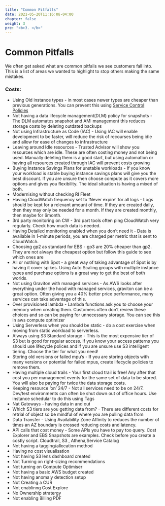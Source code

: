 ```yaml
---
title: "Common Pitfalls"
date: 2021-05-20T11:16:08-04:00
chapter: false
weight: 3
pre: "<b>3. </b>"
---
```

# Common Pitfalls

We often get asked what are common pitfalls we see customers fall into. This is a list of areas we wanted to highlight to stop others making the same mistakes.

### Costs:
* Using Old instance types - in most cases newer types are cheaper than previous generations. You can prevent this using [Service Control Policies](https://wellarchitectedlabs.com/cost/200_labs/200_2_cost_and_usage_governance/3_ec2_restrict_family/)
* Not having a data lifecycle management(DLM) policy for snapshots - The DLM automates snapshot and AMI management this reduces storage costs by deleting outdated backups
* Not using Infrastructure as Code (IAC) - Using IAC will enable development to be faster, will reduce the risk of recourses being idle and allow for ease of changes to infrastructure
* Leaving around Idle resources - Trusted Advisor will show you resources which are idle. These are often costing money and not being used. Manually deleting them is a good start, but using automation or having all resources created through IAC will prevent costs growing
* Buying Instance Savings Plans for unstable workloads - If you know your workload is stable buying instance savings plans will give you the best discount. If you are unsure then choose compute as it covers more options and gives you flexibility. The ideal situation is having a mixed of both. 
* Modernising without checking RI Fleet  
* Having CloudWatch frequency set to ‘Never expire’ for all logs - Logs should be kept for a relevant amount of time. If they are created daily, then they may only be needed for a month. If they are created monthly, then maybe for 6month. 
* 3rd party monitoring on CW - 3rd part tools often ping CloudWatch very regularly. Check how much data is needed. 
* Having Detailed monitoring enabled when you don’t need it - Data is available in 1-minute periods, you are charged per metric that is sent to CloudWatch.
* Choosing gp2 as standard for EBS - gp3 are 20% cheaper than gp2. They are not always the cheapest option but follow this guide to see which ones are
* All or nothing with Spot - a great way of taking advantage of Spot is by having it cover spikes. Using Auto Scaling groups with multiple instance types and purchase options is a great way to get the best of both worlds. 
* Not using Graviton with managed services - As AWS looks after everything under the hood with managed services, graviton can be a great option. Often giving you a 40% better price performance, many services can take advantage of this.  
* Over provisioned lambda - Lambda functions ask you to choose your memory when creating them. Customers often don’t review these choices and so can be paying for unnecessary storage. You can see this in aws compute optimizer
* Using Serverless when you should be static - do a cost exercise when moving from static workload to serverless.
* Always using S3 Standard storage - This is the most expensive tier of S3 but is good for regular access. If you know your access patterns you should use lifecycle polices and if you are unsure use S3 intelligent tiering. Choose the tier for what you need! 
* Storing old versions or failed mpu’s - If you are storing objects with many versions or potential for failed mpus, create lifecycle policies to remove them. 
* Having multiple cloud trails - Your first cloud trail is free! Any after that cost you per management events for the same set of data to be stored. You will also be paying for twice the data storage costs. 
* Keeping resource ‘on’ 24/7 - Not all services need to be on 24/7. Dev/test environments can often be shut down out of office hours. Use instance schedular to do this using Tags
* Nat Gateways - having data in and out 
* Which S3 tiers are you getting data from? - There are different costs for retrial of object so be mindful of where you are pulling data from 
* Data Transfer - Using Availability Zone Affinity to  reduces the number of times an AZ boundary is crossed reducing costs and latency. 
* API calls that cost money - Some APIs you have to pay too query. Cost Explorer and EBS Snapshots are examples. Check before you create a costly script. Cloudtrail, S3 , Athena,Service Catalog
* Not having a tagging/allocation method
* Having no cost visualisation
* Not having S3 lens dashboard created
* Not Turning on right-sizing recommendations
* Not turning on Compute Optimiser
* Not having a basic AWS budget created
* Not having anomaly detection setup 
* Not Creating a CUR
* Not enablinng Cost Explore
* No Ownership stratergy
* Not enabling Billing PDF

